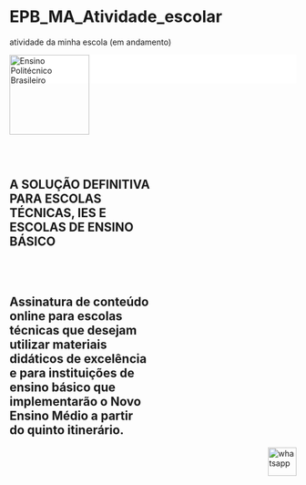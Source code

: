 # EPB_MA_Atividade_escolar
atividade da minha escola (em andamento)

<!DOCTYPE html>
 <html lang="pt_br">
  <head>
    <meta charset="UTF-8">
    <meta http-equiv="X-UA-Compatible" content="IE=edge">
    <meta name="viewport" content="width=device-width, initial-scale=1.0">
    <title>EPB Ensino Politécnico Brasileiro</title>
  </head>
    <a href="inicio.html">
  <img src="https://storage.woese.com/images/4a7d292c0b9b5987d60fa8cd9def7b06b63da950.png" align="left" alt="Ensino Politécnico Brasileiro" width="140px"> </a>
  <div id="container-0" class="container-fluid " data-effect="" style="background:rgba(255,255,255,1);background-repeat:none;background-size:none;background-position:none;background-attachment:unset"><div style="height: 50px;"></div></div>
<br><br><br><br><br><br><br><br> <b> <h2> A SOLUÇÃO DEFINITIVA <br> PARA ESCOLAS <br> TÉCNICAS, IES E <br> ESCOLAS DE ENSINO <br> BÁSICO  </h2> </b>
<br> <br> <h2>
Assinatura de conteúdo<br> online para escolas <br> técnicas que desejam<br> utilizar materiais <br>didáticos de excelência <br> e para instituições de <br> ensino básico que <br> implementarão o Novo <br>Ensino Médio a partir <br> do quinto itinerário.</h2>
<a class="s-link-whatsapp" href="https://web.whatsapp.com/send?phone=55085992210900&amp;text=Olá, entrei no site de vocês e estou com algumas dúvidas." target="_blank"><img loading="lazy" src="https://ensinopolitecnico.com.br/storage/images/whatsapp_icon_ksdjfhdsjk4375684.png" alt="whatsapp" width="50px" height="50px" align="right"></a>
 </body>
</html>
